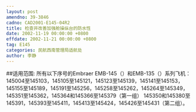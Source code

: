 ```yaml
---
layout: post
amendno: 39-3846
cadno: CAD2001-E145-04R2
title: 检查并改善加强舱操纵台的防水性
date: 2002-11-19 00:00:00 +0800
effdate: 2002-11-21 00:00:00 +0800
tag: E145
categories: 民航西南管理局适航处
author: 李静
---
```


##适用范围:
所有以下序号的Embraer EMB-145（）和EMB-135（）系列飞机：
145004至145103，145105至145121，145123至145139，145141至145153，145155至145189，145191至145256，145258至145262，145264至145349，145351至145362，145364和145366至145379（第一组） 145350和145380至145391，145393至145411，145413至145424，145426至145431（第二组）。

